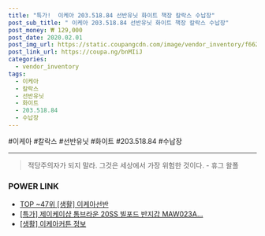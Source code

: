 ```yaml
--- 
title: "특가!  이케아 203.518.84 선반유닛 화이트 책장 칼락스 수납장" 
post_sub_title: " 이케아 203.518.84 선반유닛 화이트 책장 칼락스 수납장" 
post_money: ₩ 129,000 
post_date: 2020.02.01 
post_img_url: https://static.coupangcdn.com/image/vendor_inventory/f662/e359aa34fe6a16f60a1c8ab72091c630b05813c67c447f99334e9386a8c4.jpg 
post_link_url: https://coupa.ng/bnMIiJ 
categories: 
  - vendor_inventory 
tags: 
  - 이케아 
  - 칼락스 
  - 선반유닛 
  - 화이트 
  - 203.518.84 
  - 수납장 
--- 
```

  #이케아 #칼락스 #선반유닛 #화이트 #203.518.84 #수납장 
<hr> 

> 적당주의자가 되지 말라. 그것은 세상에서 가장 위험한 것이다. - 휴그 왈폴 


### POWER LINK

* <a href="https://blog.naver.com/an0733/221792112128" target="_blank"> TOP ~47위 [생활] 이케아선반</a>
* <a href="https://blog.naver.com/sakai111/221786054460" target="_blank">[특가] 제이케이샵 톰브라운 20SS 빌포드 반지갑 MAW023A...</a>
* <a href="https://blog.naver.com/santokki14/221768476910" target="_blank"> [생활] 이케아커튼 정보 </a>
